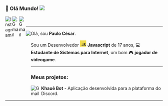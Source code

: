 ### 👋 Olá Mundo!  <img src="https://i.imgur.com/qfRWQvB.gif" width="24px">

<a target="_blank" href="https://www.instagram.com/opaulcj">
  <img align="left" alt="Instagram" width="22px" src="https://www.flaticon.com/svg/vstatic/svg/2111/2111463.svg?token=exp=1618915689~hmac=17b318ad47fcd8cb53bfb5d6530063e4" />
</a>
<a target="_blank" href="https://twitter.com/pauloodev">
  <img align="left" alt="Gmail" width="22px" src="https://www.flaticon.com/svg/vstatic/svg/1409/1409937.svg?token=exp=1618915755~hmac=ed59663f4f54d1d0b206ae6cbf7fb614" />
</a>
<a target="_blank" href="mailto:contato@pauloo.site">
  <img align="left" alt="Gmail" width="22px" src="https://www.flaticon.com/svg/vstatic/svg/893/893247.svg?token=exp=1619066967~hmac=34d62b115b6ce7cad96646dd3dcac9a4" />
</a>

</br>

---

<img align="left" height="220" src="https://avatars.githubusercontent.com/pauloodev"/>

Olá, sou **Paulo César**.

Sou um Desenvolvedor <img src="https://raw.githubusercontent.com/github/explore/80688e429a7d4ef2fca1e82350fe8e3517d3494d/topics/javascript/javascript.png" width="20px"> **Javascript** de 17 anos, 💻 **Estudante de Sistemas para Internet**, um bom 🎮 **jogador de videogame**.

---

### **Meus projetos:**

**Khauê Bot** <a target="_blank" href="https://khaue.site">
  <img align="left" alt="Gmail" width="33px" src="https://i.imgur.com/cPJ9kff.png" />
</a> - Aplicação desenvolvida para a plataforma do Discord.

---

<!--
**pauloodev/pauloodev** is a ✨ _special_ ✨ repository because its `README.md` (this file) appears on your GitHub profile.

Here are some ideas to get you started:

- 🔭 I’m currently working on ...
- 🌱 I’m currently learning ...
- 👯 I’m looking to collaborate on ...
- 🤔 I’m looking for help with ...
- 💬 Ask me about ...
- 📫 How to reach me: ...
- 😄 Pronouns: ...
- ⚡ Fun fact: ...
-->

